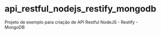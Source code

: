 # api_restful_nodejs_restify_mongodb
Projeto de exemplo para criação de API Restful NodeJS - Restify - MongoDB
